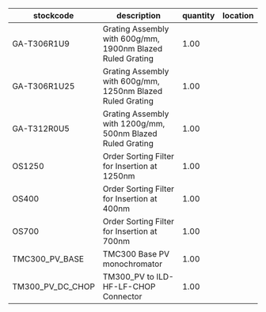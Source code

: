 |stockcode|description|quantity|location|
|---------|-----------|--------|--------|
|GA-T306R1U9|Grating Assembly with 600g/mm, 1900nm Blazed Ruled Grating|1.00||
|GA-T306R1U25|Grating Assembly with 600g/mm, 1250nm Blazed Ruled Grating|1.00||
|GA-T312R0U5|Grating Assembly with 1200g/mm, 500nm Blazed Ruled Grating|1.00||
|OS1250|Order Sorting Filter for Insertion at 1250nm|1.00||
|OS400|Order Sorting Filter for Insertion at 400nm|1.00||
|OS700|Order Sorting Filter for Insertion at 700nm|1.00||
|TMC300_PV_BASE|TMC300 Base PV monochromator|1.00||
|TM300_PV_DC_CHOP|TM300_PV to ILD-HF-LF-CHOP Connector|1.00||
